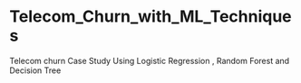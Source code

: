 # Telecom_Churn_with_ML_Techniques
Telecom churn Case Study Using Logistic Regression , Random Forest and Decision Tree

